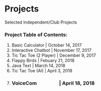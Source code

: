 # Projects

Selected Independent/Club Projects

### Project Table of Contents:
1) Basic Calculator               | October 14, 2017
2) Interactive Chatbot            | November 17, 2017
3) Tic Tac Toe (2 Player)         | December 9, 2017
4) Flappy Birds                   | Febuary 21, 2018
5) Java Text                      | March 14, 2018
6) Tic Tac Toe (AI)		            | April 3, 2018
7) ### VoiceCom                       | April 18, 2018

